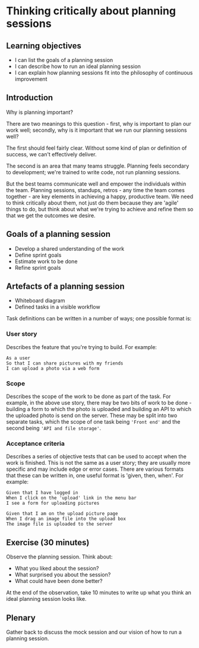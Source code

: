 # Thinking critically about planning sessions

## Learning objectives

- I can list the goals of a planning session
- I can describe how to run an ideal planning session
- I can explain how planning sessions fit into the philosophy of continuous improvement

## Introduction

Why is planning important?

There are two meanings to this question - first, why is important to plan our work well; secondly, why is it important that we run our planning sessions well?

The first should feel fairly clear. Without some kind of plan or definition of success, we can't effectively deliver.

The second is an area that many teams struggle. Planning feels secondary to development; we're trained to write code, not run planning sessions.

But the best teams communicate well and empower the individuals within the team. Planning sessions, standups, retros - any time the team comes together - are key elements in achieving a happy, productive team. We need to think critically about them, not just do them because they are 'agile' things to do, but think about what we're trying to achieve and refine them so that we get the outcomes we desire. 

## Goals of a planning session

- Develop a shared understanding of the work
- Define sprint goals
- Estimate work to be done
- Refine sprint goals

## Artefacts of a planning session

- Whiteboard diagram
- Defined tasks in a visible workflow

Task definitions can be written in a number of ways; one possible format is:

### User story
Describes the feature that you're trying to build. For example:

```
As a user
So that I can share pictures with my friends
I can upload a photo via a web form
```

### Scope
Describes the scope of the work to be done as part of the task. For example, in the above use story, there may be two bits of work to be done - building a form to which the photo is uploaded and building an API to which the uploaded photo is send on the server. These may be split into two separate tasks, which the scope of one task being `'Front end'` and the second being `'API and file storage'`.

### Acceptance criteria
Describes a series of objective tests that can be used to accept when the work is finished. This is not the same as a user story; they are usually more specific and may include edge or error cases. There are various formats that these can be written in, one useful format is 'given, then, when'. For example:

```
Given that I have logged in
When I click on the 'upload' link in the menu bar
I see a form for uploading pictures

Given that I am on the upload picture page
When I drag an image file into the upload box
The image file is uploaded to the server
```

## Exercise (30 minutes)

Observe the planning session. Think about:
- What you liked about the session?
- What surprised you about the session?
- What could have been done better?

At the end of the observation, take 10 minutes to write up what you think an ideal planning session looks like.

## Plenary

Gather back to discuss the mock session and our vision of how to run a planning session.
